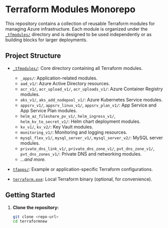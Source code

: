# Terraform Modules Monorepo

This repository contains a collection of reusable Terraform modules for managing Azure infrastructure. Each module is organized under the [`_tfmodules/`](./_tfmodules/) directory and is designed to be used independently or as building blocks for larger deployments.

## Project Structure

- [`_tfmodules/`](./_tfmodules/): Core directory containing all Terraform modules.
  - `_apps/`: Application-related modules.
  - `aad_v1/`: Azure Active Directory resources.
  - `acr_v1/`, `acr_upload_v1/`, `acr_uploads_v1/`: Azure Container Registry modules.
  - `aks_v1/`, `aks_add_nodepool_v1/`: Azure Kubernetes Service modules.
  - `appsrv_v1/`, `appsrv_linux_v1/`, `appsrv_plan_v1/`: App Service and App Service Plan modules.
  - `helm_az_fileshare_pv_v1/`, `helm_ingress_v1/`, `helm_kv_to_secret_v1/`: Helm chart deployment modules.
  - `kv_v1/`, `kv_v2/`: Key Vault modules.
  - `monitoring_v1/`: Monitoring and logging resources.
  - `mysql_flex_v1/`, `mysql_server_v1/`, `mysql_server_v2/`: MySQL server modules.
  - `private_dns_link_v1/`, `private_dns_zone_v1/`, `pvt_dns_zone_v1/`, `pvt_dns_zones_v1/`: Private DNS and networking modules.
  - _...and more._

- [`tfapps/`](./tfapps/): Example or application-specific Terraform configurations.
- [`terraform.exe`](./terraform.exe): Local Terraform binary (optional, for convenience).

## Getting Started

1. **Clone the repository:**
   ```sh
   git clone <repo-url>
   cd terraformnew